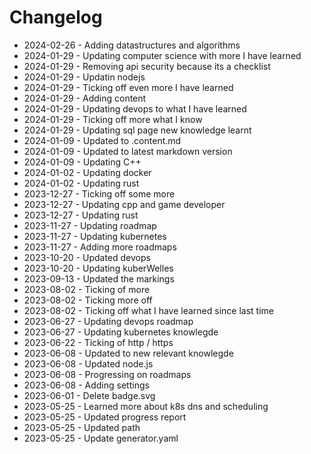 # Changelog
* 2024-02-26 - Adding datastructures and algorithms
* 2024-01-29 - Updating computer science with more I have learned
* 2024-01-29 - Removing api security because its a checklist
* 2024-01-29 - Updatin nodejs
* 2024-01-29 - Ticking off even more I have learned
* 2024-01-29 - Adding content
* 2024-01-29 - Updating devops to what I have learned
* 2024-01-29 - Ticking off more what I know
* 2024-01-29 - Updating sql page new knowledge learnt
* 2024-01-09 - Updated to .content.md
* 2024-01-09 - Updated to latest markdown version
* 2024-01-09 - Updating C++
* 2024-01-02 - Updating docker
* 2024-01-02 - Updating rust
* 2023-12-27 - Ticking off some more
* 2023-12-27 - Updating cpp and game developer
* 2023-12-27 - Updating rust
* 2023-11-27 - Updating roadmap
* 2023-11-27 - Updating kubernetes
* 2023-11-27 - Adding more roadmaps
* 2023-10-20 - Updated devops
* 2023-10-20 - Updating kuberWelles
* 2023-09-13 - Updated the markings
* 2023-08-02 - Ticking of more
* 2023-08-02 - Ticking more off
* 2023-08-02 - Ticking off what I have learned since last time
* 2023-06-27 - Updating devops roadmap
* 2023-06-27 - Updating kubernetes knowlegde
* 2023-06-22 - Ticking of http / https
* 2023-06-08 - Updated to new relevant knowlegde
* 2023-06-08 - Updated node.js
* 2023-06-08 - Progressing on roadmaps
* 2023-06-08 - Adding settings
* 2023-06-01 - Delete badge.svg
* 2023-05-25 - Learned more about k8s dns and scheduling
* 2023-05-25 - Updated progress report
* 2023-05-25 - Updated path
* 2023-05-25 - Update generator.yaml